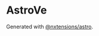 # AstroVe

Generated with [@nxtensions/astro](https://github.com/nxtensions/nxtensions/tree/main/packages/astro).
